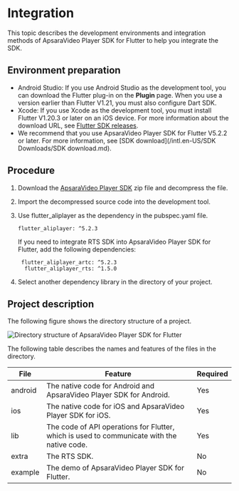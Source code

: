 # Integration

This topic describes the development environments and integration methods of ApsaraVideo Player SDK for Flutter to help you integrate the SDK.

## Environment preparation

-   Android Studio: If you use Android Studio as the development tool, you can download the Flutter plug-in on the **Plugin** page. When you use a version earlier than Flutter V1.21, you must also configure Dart SDK.
-   Xcode: If you use Xcode as the development tool, you must install Flutter V1.20.3 or later on an iOS device. For more information about the download URL, see [Flutter SDK releases](https://flutter.dev/docs/development/tools/sdk/releases?tab=macos).
-   We recommend that you use ApsaraVideo Player SDK for Flutter V5.2.2 or later. For more information, see [SDK download](/intl.en-US/SDK Downloads/SDK download.md).

## Procedure

1.  Download the [ApsaraVideo Player SDK](https://alivc-demo-cms.alicdn.com/versionProduct/sourceCode/playVideo/5.2.3/flutter_aliplayer_5.2.3.zip) zip file and decompress the file.

2.  Import the decompressed source code into the development tool.

3.  Use flutter\_aliplayer as the dependency in the pubspec.yaml file.

    ```
    flutter_aliplayer: ^5.2.3
    ```

    If you need to integrate RTS SDK into ApsaraVideo Player SDK for Flutter, add the following dependencies:

    ```
     flutter_aliplayer_artc: ^5.2.3
      flutter_aliplayer_rts: ^1.5.0
    ```

4.  Select another dependency library in the directory of your project.


## Project description

The following figure shows the directory structure of a project.

![Directory structure of ApsaraVideo Player SDK for Flutter](https://static-aliyun-doc.oss-accelerate.aliyuncs.com/assets/img/en-US/9793582161/p211510.png)

The following table describes the names and features of the files in the directory.

|File|Feature|Required|
|----|-------|--------|
|android|The native code for Android and ApsaraVideo Player SDK for Android.|Yes|
|ios|The native code for iOS and ApsaraVideo Player SDK for iOS.|Yes|
|lib|The code of API operations for Flutter, which is used to communicate with the native code.|Yes|
|extra|The RTS SDK.|No|
|example|The demo of ApsaraVideo Player SDK for Flutter.|No|

